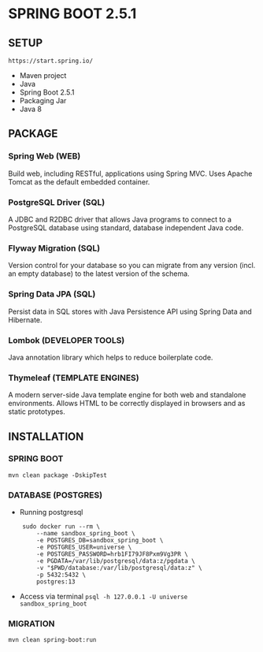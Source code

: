 # SPRING BOOT 2.5.1

## SETUP

`https://start.spring.io/`

- Maven project
- Java
- Spring Boot 2.5.1
- Packaging Jar
- Java 8

## PACKAGE
### Spring Web (WEB)
Build web, including RESTful, applications using Spring MVC. Uses Apache Tomcat as the default embedded container.

### PostgreSQL Driver (SQL)
A JDBC and R2DBC driver that allows Java programs to connect to a PostgreSQL database using standard, database independent Java code.

### Flyway Migration (SQL)
Version control for your database so you can migrate from any version (incl. an empty database) to the latest version of the schema.

### Spring Data JPA (SQL)
Persist data in SQL stores with Java Persistence API using Spring Data and Hibernate.

### Lombok (DEVELOPER TOOLS)
Java annotation library which helps to reduce boilerplate code.

### Thymeleaf (TEMPLATE ENGINES)
A modern server-side Java template engine for both web and standalone environments. Allows HTML to be correctly displayed in browsers and as static prototypes.

## INSTALLATION

### SPRING BOOT
`mvn clean package -DskipTest`

### DATABASE (POSTGRES)

- Running postgresql
```
    sudo docker run --rm \
        --name sandbox_spring_boot \
        -e POSTGRES_DB=sandbox_spring_boot \
        -e POSTGRES_USER=universe \
        -e POSTGRES_PASSWORD=hrb1FI79JF8Pxm9Vg3PR \
        -e PGDATA=/var/lib/postgresql/data:z/pgdata \
        -v "$PWD/database:/var/lib/postgresql/data:z" \
        -p 5432:5432 \
        postgres:13
```

- Access via terminal
`psql -h 127.0.0.1 -U universe sandbox_spring_boot`

### MIGRATION
`mvn clean spring-boot:run` 